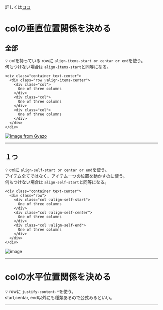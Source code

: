 詳しくは[ココ](https://getbootstrap.jp/docs/5.3/layout/columns/)

# colの垂直位置関係を決める
## 全部
💡 colを持っている rowに `align-items-start or centar or end`を使う。  
何もつけない場合は `align-items-start`と同等になる。
~~~
<div class="container text-center">
  <div class="row 💡align-items-center">
    <div class="col">
      One of three columns
    </div>
    <div class="col">
      One of three columns
    </div>
    <div class="col">
      One of three columns
    </div>
  </div>
</div>
~~~

[![Image from Gyazo](https://i.gyazo.com/954b5349d49240a893ff133cbbdf319d.png)](https://gyazo.com/954b5349d49240a893ff133cbbdf319d)
***

## １つ
💡 colに `align-self-start or centar or end`を使う。  
アイテム全てではなく、アイテム一つの位置を動かすのに使う。  
何もつけない場合は `align-self-start`と同等になる。
~~~
<div class="container text-center">
  <div class="row">
    <div class="col 💡align-self-start">
      One of three columns
    </div>
    <div class="col 💡align-self-center">
      One of three columns
    </div>
    <div class="col 💡align-self-end">
      One of three columns
    </div>
  </div>
</div>
~~~
![image](https://github.com/Tarara33/TIL/assets/128697599/941fff56-936a-4452-b374-2cd27d7ddc61)
***

# colの水平位置関係を決める
💡 rowに `justify-content-*`を使う。  
start,centar, end以外にも種類あるので公式みるといい。
***
